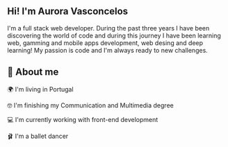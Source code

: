 ## Hi! I'm Aurora Vasconcelos


I'm a full stack web developer. During the past three years I have been discovering the world of code and during this journey I have been learning web, gamming and
mobile apps development, web desing and deep learning! My passion is code and I'm always ready to new challenges.


## :crescent_moon: About me

:earth_africa: I'm living in Portugal

:nerd_face: I'm finishing my Communication and Multimedia degree

:computer: I'm currently working with front-end development

:ballet_shoes: I'm a ballet dancer

